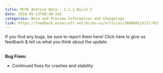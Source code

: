 ```yaml
---
title: MCPE Android Beta - 1.1.1 Build 2
date: 2018-05-23T08:40:24Z
categories: Beta and Preview Information and Changelogs
link: https://feedback.minecraft.net/hc/en-us/articles/360004125172-MCPE-Android-Beta-1-1-1-Build-2
---
```


If you find any bugs, be sure to report them here! Click here to give us feedback & tell us what you think about the update.

\
**Bug Fixes:**

-   Continued fixes for crashes and stability

<div>

 

</div>
